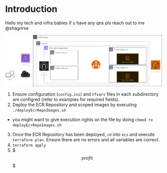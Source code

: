 # Introduction

Hello my tech and infra babies if u have any qns pls reach out to me @shagrirse

![ECR-ECS Architecture Diagram](../docs/ecr-ecs.png "ECR-ECS Architecture Diagram")

1. Ensure configuration (`config.ini`) and `tfvars` files in each subdirectory are configred (refer to examples for required fields).
2. Deploy the ECR Repository and scoped images by executing `./deployEcrRepoImages.sh`
  - you might want to give execution rights on the file by doing `chmod +x deployEcrRepoImages.sh`
3. Once the ECR Repository has been deployed, `cd` into `ecs` and execute `terraform plan`. Ensure there are no errors and all variables are correct.
4. `terraform apply`
5. $$$ profit $$$